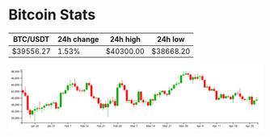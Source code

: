 # Bitcoin Stats

BTC/USDT|24h change|24h high|24h low|
|---|---|---|---|
|$39556.27|1.53%|$40300.00|$38668.20|

<img src="./chart.svg">
